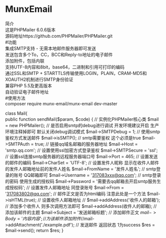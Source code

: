 # MunxEmail  
简介  
这是PHPMailer 6.0.6版本  
源码地址https://github.com/PHPMailer/PHPMailer.git  
#功能  
集成SMTP支持 - 无需本地邮件服务器即可发送  
发送包含多个To，CC，BCC和Reply-to地址的电子邮件  
添加附件，包括内联  
支持UTF-8内容和8bit，base64，二进制和引用可打印的编码  
通过SSL和SMTP + STARTTLS传输使用LOGIN，PLAIN，CRAM-MD5和XOAUTH2机制进行SMTP身份验证  
兼容PHP 5.5及更高版本  
自动验证电子邮件地址  
#使用方法  
composer require munx-email/munx-email dev-master   


class Mail{  
    public function sendMail($param, $code) {
        // 实例化PHPMailer核心类
        $mail = new PHPMailer();
        // 是否启用smtp的debug进行调试 开发环境建议开启 生产环境注释掉即可 默认关闭debug调试模式
        $mail->SMTPDebug = 1;
        // 使用smtp鉴权方式发送邮件
        $mail->isSMTP();
        // smtp需要鉴权 这个必须是true
        $mail->SMTPAuth = true;
        // 链接qq域名邮箱的服务器地址
        $mail->Host = 'smtp.qq.com';
        // 设置使用ssl加密方式登录鉴权
        $mail->SMTPSecure = 'ssl';
        // 设置ssl连接smtp服务器的远程服务器端口号
        $mail->Port = 465;
        // 设置发送的邮件的编码
        $mail->CharSet = 'UTF-8';
        // 设置发件人昵称 显示在收件人邮件的发件人邮箱地址前的发件人姓名
        $mail->FromName = '发件人姓名';
        // smtp登录的账号 QQ邮箱即可
        $mail->Username = '317083xxx@qq.com';
        // smtp登录的密码 使用生成的授权码
        $mail->Password = '需要去qq邮箱去开启smtp服务生成授权码';
        // 设置发件人邮箱地址 同登录账号
        $mail->From = '317083802@qq.com';
        // 邮件正文是否为html编码 注意此处是一个方法
        $mail->isHTML(true);
        // 设置收件人邮箱地址
        // $mail->addAddress('收件人的邮箱');
        // 添加多个收件人 则多次调用方法即可
        $mail->addAddress(收件人的邮箱);
        // 添加该邮件的主题
        $mail->Subject = '发送邮箱标题';
        // 添加邮件正文
        $mail->Body = '内容内容';
        // 为该邮件添加附件
        //$mail->addAttachment('./example.pdf');
        // 发送邮件 返回状态 1为success
        $res = $mail->send();
        return $res;
    }

